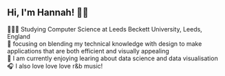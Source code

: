 ## Hi, I'm Hannah! 🪷🪽

👩🏻‍💻 Studying Computer Science at Leeds Beckett University, Leeds, England<br/>
💭 focusing on blending my technical knowledge with design to make applications that are both efficient and visually appealing<br/>
🪻 I am currently enjoying learing about data science and data visualisation<br/>
🎧 I also love love love r&b music!<br/>
  
